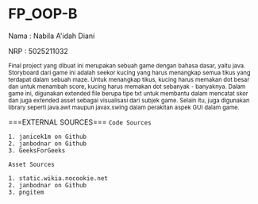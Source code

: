 # FP_OOP-B

Nama  : Nabila A'idah Diani

NRP   : 5025211032


<sub> Final project yang dibuat ini merupakan sebuah game dengan bahasa dasar, yaitu java. Storyboard dari game ini adalah seekor kucing yang harus menangkap semua tikus yang terdapat dalam sebuah maze. Untuk menangkap tikus, kucing harus memakan dot besar dan untuk menambah score, kucing harus memakan dot sebanyak - banyaknya. Dalam game ini, digunakan extended file berupa tipe txt untuk membantu dalam mencatat skor dan juga extended asset sebagai visualisasi dari subjek game. Selain itu, juga digunakan library seperti java.awt maupun javax.swing dalam perakitan aspek GUI dalam game. </sub>




===EXTERNAL SOURCES===
```Code Sources```
```
1. janicek1m on Github
2. janbodnar on Github
3. GeeksForGeeks
```

```Asset Sources```
```
1. static.wikia.nocookie.net
2. janbodnar on Github
3. pngitem
```
